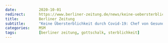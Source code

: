 ```yaml
---
date:          2020-10-01
redirect:      https://www.berliner-zeitung.de/news/keine-uebersterblichkeit-trotz-corona-amtsarzt-fordert-diskussion-ueber-die-mittel-der-pandemie-bekaempfung-li.108672
title:         Berliner Zeitung
subtitle:      "Keine Übersterblichkeit durch Covid-19: Chef von Gesundheitsamt vergleicht Corona mit Grippe und Hitzewellen"
categories:    MSM
tags:          [berliner zeitung, gottschalk, sterblichkeit]
---
```

